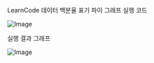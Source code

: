 LearnCode 데이터 백분율 표기 파이 그래프 실행 코드

![Image](https://github.com/user-attachments/assets/dd8ab60b-dbb5-45dc-b018-b06cd58d824e)

실행 결과 그래프

![Image](https://github.com/user-attachments/assets/19851bfa-dbb3-4666-96d7-de6ee3b9561e)
